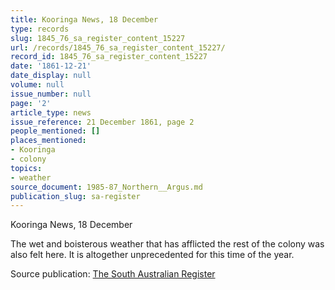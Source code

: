 ```yaml
---
title: Kooringa News, 18 December
type: records
slug: 1845_76_sa_register_content_15227
url: /records/1845_76_sa_register_content_15227/
record_id: 1845_76_sa_register_content_15227
date: '1861-12-21'
date_display: null
volume: null
issue_number: null
page: '2'
article_type: news
issue_reference: 21 December 1861, page 2
people_mentioned: []
places_mentioned:
- Kooringa
- colony
topics:
- weather
source_document: 1985-87_Northern__Argus.md
publication_slug: sa-register
---
```


Kooringa News, 18 December

The wet and boisterous weather that has afflicted the rest of the colony was also felt here.  It is altogether unprecedented for this time of the year.

Source publication: [The South Australian Register](/publications/sa-register/)
